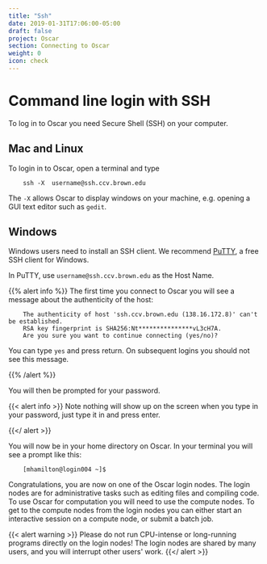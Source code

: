 ```yaml
---
title: "Ssh"
date: 2019-01-31T17:06:00-05:00
draft: false
project: Oscar
section: Connecting to Oscar
weight: 0
icon: check
---
```


# Command line login with SSH


To log in to Oscar you need Secure Shell (SSH) on your computer.

## Mac and Linux

To login in to Oscar, open a terminal and type

````
    ssh -X  username@ssh.ccv.brown.edu
````

The `-X` allows Oscar to display windows on your machine, e.g. opening a GUI text editor such as `gedit`.

## Windows

Windows users need to install an SSH client. We recommend [PuTTY](http://www.chiark.greenend.org.uk/~sgtatham/putty/download.html), a free SSH client for Windows.

In PuTTY, use `username@ssh.ccv.brown.edu` as the Host Name.

{{% alert info %}}
The first time you connect to Oscar you will see a message about the authenticity of the host:
```shell
    The authenticity of host 'ssh.ccv.brown.edu (138.16.172.8)' can't be established.
    RSA key fingerprint is SHA256:Nt***************vL3cH7A.
    Are you sure you want to continue connecting (yes/no)?
```

You can type `yes` and press return. On subsequent logins you should not see this message.

{{% /alert %}}

You will then  be prompted for your password.

{{< alert info >}}
Note nothing will show up on the screen when you type in your password, just
type it in and press enter.

{{</ alert >}}

You will now be in your home directory on
Oscar. In your terminal you will see a prompt like this:

```shell
    [mhamilton@login004 ~]$
```

Congratulations, you are now on one of the Oscar login nodes.  The login nodes are for administrative tasks such as editing files and compiling code.  To use Oscar for computation you will need to use the compute nodes.  To get to the compute nodes from the login nodes you can either start an interactive session on a compute node, or submit a batch job.  

{{< alert warning >}}
Please do not run CPU-intense or long-running programs directly on
the login nodes! The login nodes are shared by many users, and you will
interrupt other users' work.
{{</ alert >}}

